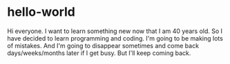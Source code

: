 # hello-world
Hi everyone. I want to learn something new now that I am 40 years old.
So I have decided to learn programming and coding.
I'm going to be making lots of mistakes. And I'm going to disappear sometimes and come back days/weeks/months later if I get busy.
But I'll keep coming back.
